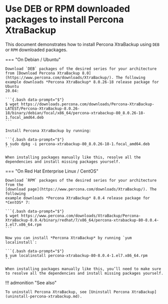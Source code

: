 # Use DEB or RPM downloaded packages to install Percona XtraBackup

This document demonstrates how to install Percona XtraBackup using `DEB` or `RPM` downloaded packages.

=== "On Debian / Ubuntu"

    Download `DEB` packages of the desired series for your architecture
    from [Download Percona XtraBackup 8.0](https://www.percona.com/downloads/XtraBackup/). The following
    example downloads *Percona XtraBackup* 8.0.26-18 release package for Ubuntu
    20.04:

    ```{.bash data-prompt="$"}
    $ wget https://downloads.percona.com/downloads/Percona-XtraBackup-LATEST/Percona-XtraBackup-8.0.26-18/binary/debian/focal/x86_64/percona-xtrabackup-80_8.0.26-18-1.focal_amd64.deb
    ```

    Install Percona XtraBackup by running:

    ```{.bash data-prompt="$"}
    $ sudo dpkg -i percona-xtrabackup-80_8.0.26-18-1.focal_amd64.deb
    ```

    When installing packages manually like this, resolve all the dependencies and install missing packages yourself.


=== "On Red Hat Enterprise Linux / CentOS"

    Download `RPM` packages of the desired series for your architecture from the
    [download page](https://www.percona.com/downloads/XtraBackup/). The following
    example downloads *Percona XtraBackup* 8.0.4 release package for *CentOS* 7:

    ```{.bash data-prompt="$"}
    $ wget https://www.percona.com/downloads/XtraBackup/Percona-XtraBackup-8.0.4/binary/redhat/7/x86_64/percona-xtrabackup-80-8.0.4-1.el7.x86_64.rpm
    ```

    Now you can install *Percona XtraBackup* by running `yum localinstall`:

    ```{.bash data-prompt="$"}
    $ yum localinstall percona-xtrabackup-80-8.0.4-1.el7.x86_64.rpm
    ```

    When installing packages manually like this, you’ll need to make sure to resolve all the dependencies and install missing packages yourself.


!!! admonition "See also"
    
    To uninstall Percona XtraBackup, see [Uninstall Percona XtraBackup](uninstall-percona-xtrabackup.md).


